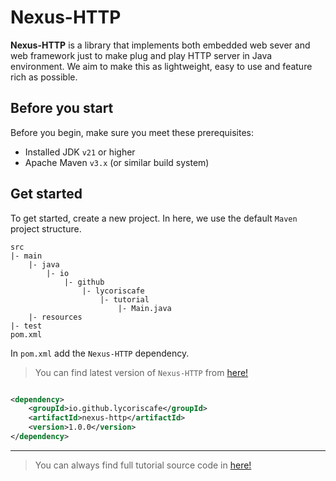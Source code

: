 # Nexus-HTTP

**Nexus-HTTP** is a library that implements both embedded web sever and web framework just to make plug and play HTTP
server in Java environment. We aim to make this as lightweight, easy to use and feature rich as possible.

## Before you start

Before you begin, make sure you meet these prerequisites:

* Installed JDK `v21` or higher
* Apache Maven `v3.x` (or similar build system)

## Get started

To get started, create a new project. In here, we use the default `Maven` project structure.

```plain text
src
|- main
    |- java
        |- io
            |- github
                |- lycoriscafe
                    |- tutorial
                        |- Main.java
    |- resources
|- test
pom.xml
```

In `pom.xml` add the `Nexus-HTTP` dependency.
> You can find latest version of `Nexus-HTTP`
> from [here!](https://central.sonatype.com/artifact/io.github.lycoriscafe/nexus-http)

```xml

<dependency>
    <groupId>io.github.lycoriscafe</groupId>
    <artifactId>nexus-http</artifactId>
    <version>1.0.0</version>
</dependency>
```

---

> You can always find full tutorial source code
> in [here!](https://github.com/lycoriscafe/nexus-http/src/test/java/README.md)